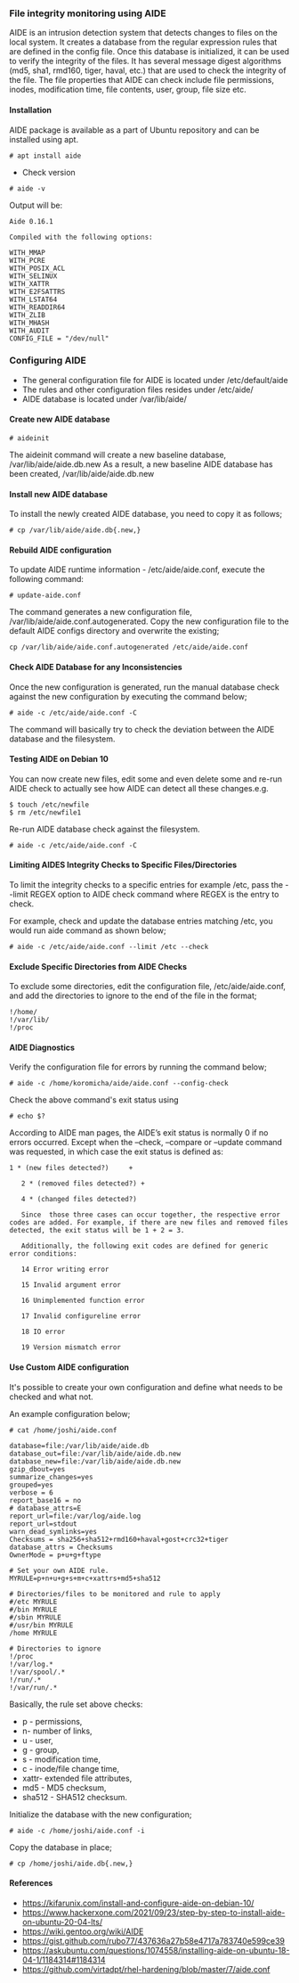 ### File integrity monitoring using AIDE
AIDE is an intrusion detection system that detects changes to files on the local system. It creates a database from the regular expression rules that are defined in the config file. Once this database is initialized, it can be used to verify the integrity of the files. It has several message digest algorithms (md5, sha1, rmd160, tiger, haval, etc.) that are used to check the integrity of the file.  The file properties that AIDE can check include file permissions, inodes, modification time, file contents, user, group, file size etc.

#### Installation
AIDE package is available as a part of Ubuntu repository and can be installed using apt.
```
# apt install aide
```
* Check version
```
# aide -v
```
Output will be:
```
Aide 0.16.1

Compiled with the following options:

WITH_MMAP
WITH_PCRE
WITH_POSIX_ACL
WITH_SELINUX
WITH_XATTR
WITH_E2FSATTRS
WITH_LSTAT64
WITH_READDIR64
WITH_ZLIB
WITH_MHASH
WITH_AUDIT
CONFIG_FILE = "/dev/null"
```
### Configuring AIDE 
  * The general configuration file for AIDE is located under /etc/default/aide
  * The rules and other configuration files resides under /etc/aide/
  * AIDE database is located under /var/lib/aide/

#### Create new AIDE database
```
# aideinit
```
The aideinit command will create a new baseline database,  /var/lib/aide/aide.db.new
As a result, a new baseline AIDE database has been created, /var/lib/aide/aide.db.new
#### Install new AIDE database
To install the newly created AIDE database, you need to copy it as follows;

```
# cp /var/lib/aide/aide.db{.new,}
```

#### Rebuild AIDE configuration
To update AIDE runtime information - /etc/aide/aide.conf, execute the following command:
```
# update-aide.conf
```
The command generates a new configuration file, /var/lib/aide/aide.conf.autogenerated. Copy the new configuration file to the default AIDE configs directory and overwrite the existing;

```
cp /var/lib/aide/aide.conf.autogenerated /etc/aide/aide.conf
```
#### Check AIDE Database for any Inconsistencies
Once the new configuration is generated, run the manual database check against the new configuration by executing the command below;
```
# aide -c /etc/aide/aide.conf -C
```
The command will basically try to check the deviation between the AIDE database and the filesystem.

#### Testing AIDE on Debian 10
You can now create new files, edit some and even delete some and re-run AIDE check to actually see how AIDE can detect all these changes.e.g.

```
$ touch /etc/newfile
$ rm /etc/newfile1
```
Re-run AIDE database check against the filesystem.
```
# aide -c /etc/aide/aide.conf -C
```
#### Limiting AIDES Integrity Checks to Specific Files/Directories
To limit the integrity checks to a specific entries for example /etc, pass the --limit REGEX option to AIDE check command where REGEX is the entry to check.

For example, check and update the database entries matching /etc, you would run aide command as shown below;

```
# aide -c /etc/aide/aide.conf --limit /etc --check
```

#### Exclude Specific Directories from AIDE Checks
To exclude some directories, edit the configuration file, /etc/aide/aide.conf, and add the directories to ignore to the end of the file in the format;
```
!/home/
!/var/lib/
!/proc
```

#### AIDE Diagnostics
Verify the configuration file for errors by running the command below;
```
# aide -c /home/koromicha/aide/aide.conf --config-check
```
Check the above command's exit status using
```
# echo $?
```
According to AIDE man pages, the AIDE’s exit status is normally 0 if no errors occurred. Except when the –check, –compare or –update command was requested, in which case the exit status is defined as:

```
1 * (new files detected?)     +

   2 * (removed files detected?) +

   4 * (changed files detected?)

   Since  those three cases can occur together, the respective error codes are added. For example, if there are new files and removed files detected, the exit status will be 1 + 2 = 3.

   Additionally, the following exit codes are defined for generic error conditions:

   14 Error writing error

   15 Invalid argument error

   16 Unimplemented function error

   17 Invalid configureline error

   18 IO error

   19 Version mismatch error
```
#### Use Custom AIDE configuration
It's possible to create your own configuration and define what needs to be checked and what not.

An example configuration below;
```
# cat /home/joshi/aide.conf

database=file:/var/lib/aide/aide.db
database_out=file:/var/lib/aide/aide.db.new
database_new=file:/var/lib/aide/aide.db.new
gzip_dbout=yes
summarize_changes=yes
grouped=yes
verbose = 6
report_base16 = no
# database_attrs=E
report_url=file:/var/log/aide.log
report_url=stdout
warn_dead_symlinks=yes
Checksums = sha256+sha512+rmd160+haval+gost+crc32+tiger
database_attrs = Checksums
OwnerMode = p+u+g+ftype

# Set your own AIDE rule.
MYRULE=p+n+u+g+s+m+c+xattrs+md5+sha512

# Directories/files to be monitored and rule to apply
#/etc MYRULE
#/bin MYRULE
#/sbin MYRULE
#/usr/bin MYRULE
/home MYRULE

# Directories to ignore
!/proc
!/var/log.*
!/var/spool/.*
!/run/.*
!/var/run/.*
```

Basically, the rule set above checks:

* p - permissions,
* n- number of links,
* u - user,
* g - group,
* s - modification time,
* c - inode/file change time,
* xattr- extended file attributes,
* md5 - MD5 checksum,
* sha512 - SHA512 checksum.

Initialize the database with the new configuration;
```
# aide -c /home/joshi/aide.conf -i
```
Copy the database in place;
```
# cp /home/joshi/aide.db{.new,}
```

#### References
* https://kifarunix.com/install-and-configure-aide-on-debian-10/
* https://www.hackerxone.com/2021/09/23/step-by-step-to-install-aide-on-ubuntu-20-04-lts/
* https://wiki.gentoo.org/wiki/AIDE
* https://gist.github.com/rubo77/437636a27b58e4717a783740e599ce39
* https://askubuntu.com/questions/1074558/installing-aide-on-ubuntu-18-04-1/1184314#1184314
* https://github.com/virtadpt/rhel-hardening/blob/master/7/aide.conf

